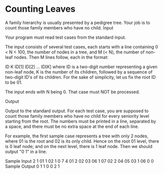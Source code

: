 Counting Leaves
======================
A family hierarchy is usually presented by a pedigree tree. Your job is to count those family members who have no child.
Input

Your program must read test cases from the standard input.

The input consists of several test cases, each starts with a line containing 0 < N < 100, the number of nodes in a tree, and M (< N), the number of non-leaf nodes. Then M lines follow, each in the format:

ID K ID[1] ID[2] ... ID[K]
where ID is a two-digit number representing a given non-leaf node, K is the number of its children, followed by a sequence of two-digit ID's of its children. For the sake of simplicity, let us fix the root ID to be 01.

The input ends with N being 0. That case must NOT be processed.

Output

Output to the standard output. For each test case, you are supposed to count those family members who have no child for every seniority level starting from the root. The numbers must be printed in a line, separated by a space, and there must be no extra space at the end of each line.

For example, the first sample case represents a tree with only 2 nodes, where 01 is the root and 02 is its only child. Hence on the root 01 level, there is 0 leaf node; and on the next level, there is 1 leaf node. Then we should output "0 1" in a line.

Sample Input
2 1
01 1 02
1 0
7 4
01 2 02 03
06 1 07
02 2 04 05
03 1 06
0 0
Sample Output
0 1
1
0 0 2 1